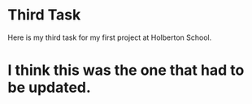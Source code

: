 # Third Task
  Here is my third task for my first project at Holberton School.
# I think this was the one that had to be updated.
